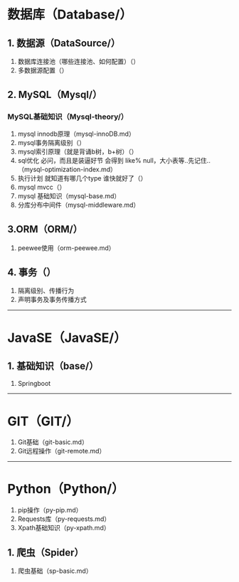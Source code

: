 # 数据库（Database/）

## 1. 数据源（DataSource/）
1. 数据库连接池（哪些连接池、如何配置）（）
2. 多数据源配置（）

## 2. MySQL（Mysql/）
### MySQL基础知识（Mysql-theory/）
1. mysql innodb原理（mysql-innoDB.md）
2. mysql事务隔离级别（）
3. mysql索引原理（就是背诵b树，b+树）（）
4. sql优化 必问，而且是装逼好节 会得到 like% null，大小表等..先记住..（mysql-optimization-index.md）
5. 执行计划 就知道有哪几个type 谁快就好了（）
6. mysql mvcc（）
7. mysql 基础知识（mysql-base.md）
8. 分库分布中间件（mysql-middleware.md）

## 3.ORM（ORM/）
1. peewee使用（orm-peewee.md）


## 4. 事务（）
1. 隔离级别、传播行为
2. 声明事务及事务传播方式
---
# JavaSE（JavaSE/）
## 1. 基础知识（base/）
1. Springboot
---
# GIT（GIT/）

1. Git基础（git-basic.md）
2. Git远程操作（git-remote.md）
---
# Python（Python/）

1. pip操作（py-pip.md）
2. Requests库（py-requests.md）
3. Xpath基础知识（py-xpath.md）

## 1. 爬虫（Spider）
1. 爬虫基础（sp-basic.md）